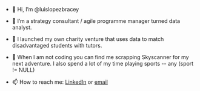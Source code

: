 - 👋 Hi, I’m @luislopezbracey
- 👀 I’m a strategy consultant / agile programme manager turned data analyst.
- 💞️ I launched my own charity venture that uses data to match disadvantaged students with tutors.
- 🌱 When I am not coding you can find me scrapping Skyscanner for my next adventure. I also spend a lot of my time playing sports -- any (sport != NULL)

- 📫 How to reach me: [LinkedIn](https://www.linkedin.com/in/luislopezbracey/) or [email](luis.lopezbracey@gmail.com)


<!---
luislopezbracey/luislopezbracey is a ✨ special ✨ repository because its `README.md` (this file) appears on your GitHub profile.
You can click the Preview link to take a look at your changes.
--->
